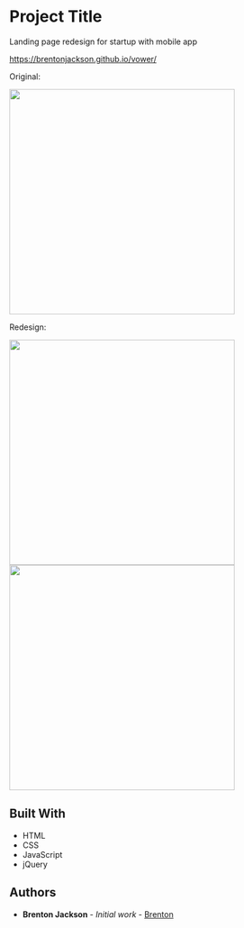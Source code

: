 # Project Title

Landing page redesign for startup with mobile app

https://brentonjackson.github.io/vower/

Original:

<img src="original.gif" width=400px><br>

Redesign:

<img src="redesign.gif" width=400px><img src="http://g.recordit.co/bVkXiFqAq7.gif"  width=400px><br>


## Built With

* HTML
* CSS
* JavaScript
* jQuery



## Authors

* **Brenton Jackson** - *Initial work* - [Brenton](https://github.com/brentonjackson)



